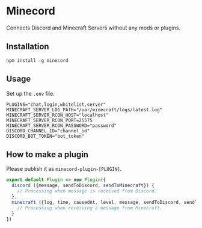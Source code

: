 # Minecord

Connects Discord and Minecraft Servers without any mods or plugins.

## Installation

```
npm install -g minecord
```

## Usage

Set up the `.env` file.

```
PLUGINS="chat,login,whitelist,server"
MINECRAFT_SERVER_LOG_PATH="/var/minecraft/logs/latest.log"
MINECRAFT_SERVER_RCON_HOST="localhost"
MINECRAFT_SERVER_RCON_PORT=25575
MINECRAFT_SERVER_RCON_PASSWORD="password"
DISCORD_CHANNEL_ID="channel_id"
DISCORD_BOT_TOKEN="bot_token"
```

## How to make a plugin

Please publish it as `minecord-plugin-[PLUGIN]`.

```js
export default Plugin => new Plugin({
  discord ({message, sendToDiscord, sendToMinecraft}) {
    // Processing when message is received from Discord.
  },
  minecraft ({log, time, causedAt, level, message, sendToDiscord, sendToMinecraft}) {
    // Processing when receiving a message from Minecraft.
  }
})
```